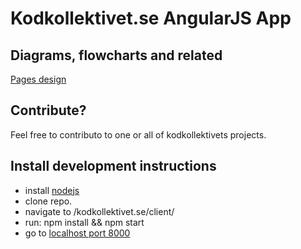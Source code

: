 
# Kodkollektivet.se AngularJS App

## Diagrams, flowcharts and related
[Pages design](https://drive.google.com/file/d/0Bzd3vno6_BwVZW1BdFQtdFFZWjA/view?usp=sharing)


## Contribute?
Feel free to contributo to one or all of kodkollektivets projects.


## Install development instructions
* install [nodejs](https://nodejs.org/en/)
* clone repo.
* navigate to /kodkollektivet.se/client/
* run: npm install && npm start
* go to [localhost port 8000](http://127.0.0.1:8000/)

